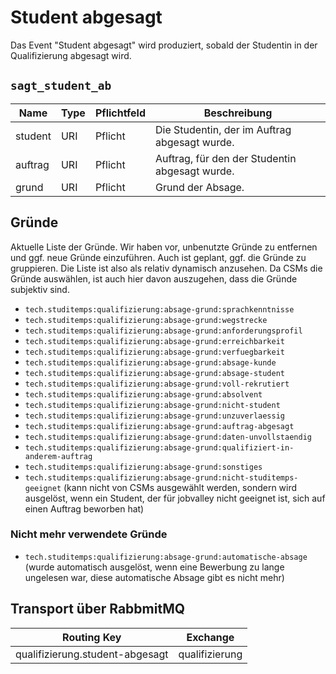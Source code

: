 # Student abgesagt

Das Event "Student abgesagt" wird produziert, sobald der Studentin in der Qualifizierung abgesagt wird.

## `sagt_student_ab`

| Name    | Type | Pflichtfeld | Beschreibung                                       |
| ------- | ---- | ----------- | -------------------------------------------------- |
| student | URI  | Pflicht     | Die Studentin, der im Auftrag abgesagt wurde.  |
| auftrag | URI  | Pflicht     | Auftrag, für den der Studentin abgesagt wurde. |
| grund   | URI  | Pflicht     | Grund der Absage.                                  |

## Gründe

Aktuelle Liste der Gründe. Wir haben vor, unbenutzte Gründe zu entfernen und ggf. neue Gründe einzuführen. Auch ist geplant, ggf. die Gründe zu gruppieren. Die Liste ist also als relativ dynamisch anzusehen. Da CSMs die Gründe auswählen, ist auch hier davon auszugehen, dass die Gründe subjektiv sind.

-   `tech.studitemps:qualifizierung:absage-grund:sprachkenntnisse`
-   `tech.studitemps:qualifizierung:absage-grund:wegstrecke`
-   `tech.studitemps:qualifizierung:absage-grund:anforderungsprofil`
-   `tech.studitemps:qualifizierung:absage-grund:erreichbarkeit`
-   `tech.studitemps:qualifizierung:absage-grund:verfuegbarkeit`
-   `tech.studitemps:qualifizierung:absage-grund:absage-kunde`
-   `tech.studitemps:qualifizierung:absage-grund:absage-student`
-   `tech.studitemps:qualifizierung:absage-grund:voll-rekrutiert`
-   `tech.studitemps:qualifizierung:absage-grund:absolvent`
-   `tech.studitemps:qualifizierung:absage-grund:nicht-student`
-   `tech.studitemps:qualifizierung:absage-grund:unzuverlaessig`
-   `tech.studitemps:qualifizierung:absage-grund:auftrag-abgesagt`
-   `tech.studitemps:qualifizierung:absage-grund:daten-unvollstaendig`
-   `tech.studitemps:qualifizierung:absage-grund:qualifiziert-in-anderem-auftrag`
-   `tech.studitemps:qualifizierung:absage-grund:sonstiges`
-   `tech.studitemps:qualifizierung:absage-grund:nicht-studitemps-geeignet` (kann nicht von CSMs ausgewählt werden, sondern wird ausgelöst, wenn ein Student, der für jobvalley nicht geeignet ist, sich auf einen Auftrag beworben hat)

### Nicht mehr verwendete Gründe
-   `tech.studitemps:qualifizierung:absage-grund:automatische-absage` (wurde automatisch ausgelöst, wenn eine Bewerbung zu lange ungelesen war, diese automatische Absage gibt es nicht mehr)

## Transport über RabbmitMQ

| Routing Key                     | Exchange       |
| ------------------------------- | -------------- |
| qualifizierung.student-abgesagt | qualifizierung |
